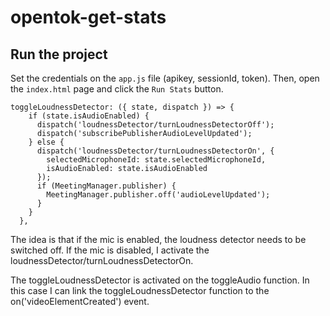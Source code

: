 # opentok-get-stats



## Run the project

Set the credentials on the `app.js` file (apikey, sessionId, token). Then, open the `index.html` page and click the `Run Stats` button.


```
toggleLoudnessDetector: ({ state, dispatch }) => {
    if (state.isAudioEnabled) {
      dispatch('loudnessDetector/turnLoudnessDetectorOff');
      dispatch('subscribePublisherAudioLevelUpdated');
    } else {
      dispatch('loudnessDetector/turnLoudnessDetectorOn', {
        selectedMicrophoneId: state.selectedMicrophoneId,
        isAudioEnabled: state.isAudioEnabled
      });
      if (MeetingManager.publisher) {
        MeetingManager.publisher.off('audioLevelUpdated');
      }
    }
  },
```

The idea is that if the mic is enabled, the loudness detector needs to be switched off. If the mic is disabled, I activate the loudnessDetector/turnLoudnessDetectorOn.

The toggleLoudnessDetector is activated on the toggleAudio function. In this case I can link the toggleLoudnessDetector function to the on('videoElementCreated') event. 